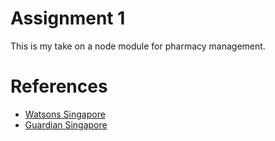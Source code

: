 # Assignment 1

This is my take on a node module for pharmacy management.

# References
- [Watsons Singapore](https://www.watsons.com.sg/)
- [Guardian Singapore](https://www.guardian.com.sg/)
